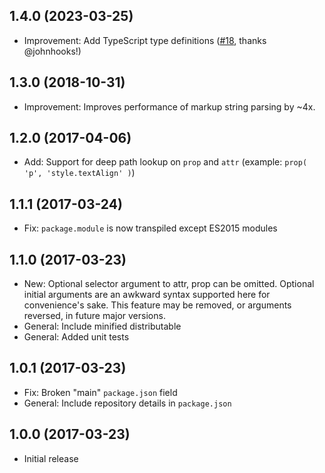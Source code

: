 ## 1.4.0 (2023-03-25)

- Improvement: Add TypeScript type definitions ([#18](https://github.com/aduth/hpq/pull/18), thanks @johnhooks!)

## 1.3.0 (2018-10-31)

- Improvement: Improves performance of markup string parsing by ~4x.

## 1.2.0 (2017-04-06)

- Add: Support for deep path lookup on `prop` and `attr` (example: `prop( 'p', 'style.textAlign' )`)

## 1.1.1 (2017-03-24)

- Fix: `package.module` is now transpiled except ES2015 modules

## 1.1.0 (2017-03-23)

- New: Optional selector argument to attr, prop can be omitted. Optional initial arguments are an awkward syntax supported here for convenience's sake. This feature may be removed, or arguments reversed, in future major versions.
- General: Include minified distributable
- General: Added unit tests

## 1.0.1 (2017-03-23)

- Fix: Broken "main" `package.json` field
- General: Include repository details in `package.json`

## 1.0.0 (2017-03-23)

- Initial release
